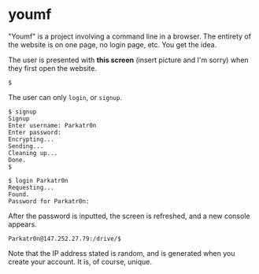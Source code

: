 
youmf
=====

"Youmf" is a project involving a command line in a browser. The entirety of the website is on one page, no login page, etc. You get the idea.

The user is presented with **this screen** (insert picture and I'm sorry) when they first open the website.

```
$
```

The user can only `login`, or `signup`.

```
$ signup
Signup
Enter username: Parkatr0n
Enter password: 
Encrypting...
Sending...
Cleaning up...
Done.
$
```

```
$ login Parkatr0n
Requesting...
Found.
Password for Parkatr0n: 
```

After the password is inputted, the screen is refreshed, and a new console appears.

```
Parkatr0n@147.252.27.79:/drive/$ 
```

Note that the IP address stated is random, and is generated when you create your account. It is, of course, unique.


